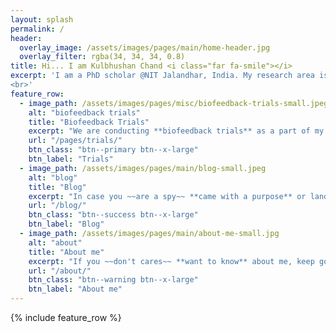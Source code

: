 ```yaml
---
layout: splash
permalink: /
header:
  overlay_image: /assets/images/pages/main/home-header.jpg
  overlay_filter: rgba(34, 34, 34, 0.8)
title: Hi... I am Kulbhushan Chand <i class="far fa-smile"></i>
excerpt: 'I am a PhD scholar @NIT Jalandhar, India. My research area is **biofeedback**.
<br>'
feature_row:
  - image_path: /assets/images/pages/misc/biofeedback-trials-small.jpeg
    alt: "biofeedback trials"
    title: "Biofeedback Trials"
    excerpt: "We are conducting **biofeedback trials** as a part of my PhD research. In case you are the **participant** or want to know about the trials, click below to know more..."
    url: "/pages/trials/"
    btn_class: "btn--primary btn--x-large"
    btn_label: "Trials"
  - image_path: /assets/images/pages/main/blog-small.jpeg
    alt: "blog"
    title: "Blog"
    excerpt: "In case you ~~are a spy~~ **came with a purpose** or landed on this website ~~mistakenly~~ **out of curiosity**, I recommend reading the articles in my blog..."
    url: "/blog/"
    btn_class: "btn--success btn--x-large"
    btn_label: "Blog"
  - image_path: /assets/images/pages/main/about-me-small.jpg
    alt: "about"
    title: "About me"
    excerpt: "If you ~~don't cares~~ **want to know** about me, keep going... There are a lot of topics from different fields, we can discuss about or collaborate on projects." 
    url: "/about/"
    btn_class: "btn--warning btn--x-large"
    btn_label: "About me"
---
```


{% include feature_row %}